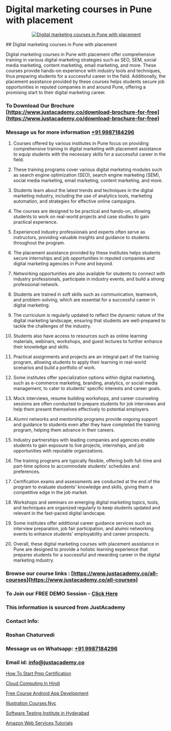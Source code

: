 # Digital marketing courses in Pune with placement

<p align="center">
  <a href="https://justacademy.co/course-detail/digital-marketing">
    <img src="https://justacademy.co/storage2/course_image/1676636720_course_image.webp" alt="Digital marketing courses in Pune with placement">
  </a>
</p>
## Digital marketing courses in Pune with placement

Digital marketing courses in Pune with placement offer comprehensive training in various digital marketing strategies such as SEO, SEM, social media marketing, content marketing, email marketing, and more. These courses provide hands-on experience with industry tools and techniques, thus preparing students for a successful career in the field. Additionally, the placement assistance provided by these courses helps students secure job opportunities in reputed companies in and around Pune, offering a promising start to their digital marketing career.
### To Download Our Brochure [https://www.justacademy.co/download-brochure-for-free](https://www.justacademy.co/download-brochure-for-free)
### Message us for more information [+91 9987184296](https://api.whatsapp.com/send?phone=919987184296)
1) Courses offered by various institutes in Pune focus on providing comprehensive training in digital marketing with placement assistance to equip students with the necessary skills for a successful career in the field.

2) These training programs cover various digital marketing modules such as search engine optimization (SEO), search engine marketing (SEM), social media marketing, email marketing, content marketing, and more.

3) Students learn about the latest trends and techniques in the digital marketing industry, including the use of analytics tools, marketing automation, and strategies for effective online campaigns.

4) The courses are designed to be practical and hands-on, allowing students to work on real-world projects and case studies to gain practical experience.

5) Experienced industry professionals and experts often serve as instructors, providing valuable insights and guidance to students throughout the program.

6) The placement assistance provided by these institutes helps students secure internships and job opportunities in reputed companies and digital marketing agencies in Pune and beyond.

7) Networking opportunities are also available for students to connect with industry professionals, participate in industry events, and build a strong professional network.

8) Students are trained in soft skills such as communication, teamwork, and problem-solving, which are essential for a successful career in digital marketing.

9) The curriculum is regularly updated to reflect the dynamic nature of the digital marketing landscape, ensuring that students are well-prepared to tackle the challenges of the industry.

10) Students also have access to resources such as online learning materials, webinars, workshops, and guest lectures to further enhance their knowledge and skills.

11) Practical assignments and projects are an integral part of the training program, allowing students to apply their learning in real-world scenarios and build a portfolio of work.

12) Some institutes offer specialization options within digital marketing, such as e-commerce marketing, branding, analytics, or social media management, to cater to students' specific interests and career goals.

13) Mock interviews, resume building workshops, and career counseling sessions are often conducted to prepare students for job interviews and help them present themselves effectively to potential employers.

14) Alumni networks and mentorship programs provide ongoing support and guidance to students even after they have completed the training program, helping them advance in their careers.

15) Industry partnerships with leading companies and agencies enable students to gain exposure to live projects, internships, and job opportunities with reputable organizations.

16) The training programs are typically flexible, offering both full-time and part-time options to accommodate students' schedules and preferences.

17) Certification exams and assessments are conducted at the end of the program to evaluate students' knowledge and skills, giving them a competitive edge in the job market.

18) Workshops and seminars on emerging digital marketing topics, tools, and techniques are organized regularly to keep students updated and relevant in the fast-paced digital landscape.

19) Some institutes offer additional career guidance services such as interview preparation, job fair participation, and alumni networking events to enhance students' employability and career prospects.

20) Overall, these digital marketing courses with placement assistance in Pune are designed to provide a holistic learning experience that prepares students for a successful and rewarding career in the digital marketing industry.

### Browse our course links : [https://www.justacademy.co/all-courses](https://www.justacademy.co/all-courses) 
### To Join our FREE DEMO Session - [Click Here](https://www.justacademy.co/register-for-course-demo)


### This information is sourced from JustAcademy
### Contact Info:
### Roshan Chaturvedi
### Message us on Whatsapp: [+91 9987184296](https://api.whatsapp.com/send?phone=919987184296)
### Email id: [info@justacademy.co](mailto:info@justacademy.co)
                
[How To Start Pmp Certification](https://www.linkedin.com/pulse/how-start-pmp-certification-software-training-mountain-view-zzrxe?trackingId=uVvfclxPsbNLw2gIx4IPlA%3D%3D&lipi=urn%3Ali%3Apage%3Ad_flagship3_company_admin%3B8iJAXExGSpWzkSgodJb9Bg%3D%3D)

[Cloud Computing In Hindi](https://www.linkedin.com/pulse/cloud-computing-hindi-justacademy-san-jose-irgpf?trackingId=CTA46T2GRWgC4JDeLGzgBw%3D%3D&lipi=urn%3Ali%3Apage%3Ad_flagship3_company_admin%3BfImeOsNpR2eB0vaAt1OrTg%3D%3D)

[Free Course Android App Development](https://medium.com/@akanshapatil/free-course-android-app-development-ab1d4ce1cad6)

[Illustration Courses Nyc](https://medium.com/@surajvaishnav5015/illustration-courses-nyc-5928796f0d99)

[Software Testing Institute in Hyderabad](https://justacademyin.github.io/justacademy/software-testing-institute-in-hyderabad)

[Amazon Web Services Tutorials](https://justacademyin.github.io/justacademy/amazon-web-services-tutorials)

